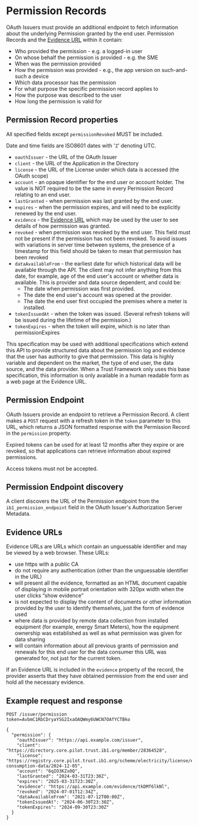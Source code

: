 # Permission Records

OAuth Issuers must provide an additional endpoint to fetch information about the underlying Permission granted by the end user. Permission Records and the [Evidence URL](#evidence-urls) within it contain:

 * Who provided the permission - e.g. a logged-in user
 * On whose behalf the permission is provided - e.g. the SME
 * When was the permission provided
 * How the permission was provided - e.g., the app version on such-and-such a device
 * Which data processor has the permission
 * For what purpose the specific permission record applies to
 * How the purpose was described to the user
 * How long the permission is valid for


## Permission Record properties

All specified fields except `permissionRevoked` MUST be included.

Date and time fields are ISO8601 dates with '`Z`' denoting UTC.

 * `oauthIssuer` - the URL of the OAuth Issuer
 * `client` - the URL of the Application in the Directory
 * `license` - the URL of the License under which data is accessed (the OAuth scope)
 * `account` - an opaque identifier for the end user or account holder. The value is NOT required to be the same in every Permission Record relating to an end user.
 * `lastGranted` - when permission was last granted by the end user.
 * `expires` - when the permission expires, and will need to be explicitly renewed by the end user.
 * `evidence` - the [Evidence URL](#evidence-urls) which may be used by the user to see details of how permission was granted.
 * `revoked` - when permission was revoked by the end user. This field must not be present if the permission has not been revoked. To avoid issues with variations in server time between systems, the presence of a timestamp for this field should be taken to mean that permission has been revoked
 * `dataAvailableFrom` - the earliest date for which historical data will be available through the API. The client may not infer anything from this date, for example, age of the end user's account or whether data is available. This is provider and data source dependent, and could be:
    * The date when permission was first provided.
    * The date the end user's account was opened at the provider.
    * The date the end user first occupied the premises where a meter is installed.
 * `tokenIssuedAt` - when the token was issued. (Several refresh tokens will be issued during the lifetime of the permission.)
 * `tokenExpires` - when the token will expire, which is no later than permissionExpires  

This specification may be used with additional specifications which extend this API to provide structured data about the permission log and evidence that the user has authority to give that permission. This data is highly variable and dependent on the market, the type of end user, the data source, and the data provider. When a Trust Framework only uses this base specification, this information is only available in a human readable form as a web page at the Evidence URL.


## Permission Endpoint

OAuth Issuers provide an endpoint to retrieve a Permission Record. A client makes a `POST` request with a refresh token in the `token` parameter to this URL, which returns a JSON formatted response with the Permission Record in the `permission` property.

Expired tokens can be used for at least 12 months after they expire or are revoked, so that applications can retrieve information about expired permissions.

Access tokens must not be accepted.


## Permission Endpoint discovery

A client discovers the URL of the Permission endpoint from the `ib1_permission_endpoint` field in the OAuth Issuer's Authorization Server Metadata.


## Evidence URLs

Evidence URLs are URLs which contain an unguessable identifier and may be viewed by a web browser. These URLs:

 * use https with a public CA
 * do not require any authentication (other than the unguessable identifier in the URL)
 * will present all the evidence, formatted as an HTML document capable of displaying in mobile portrait orientation with 320px width when the user clicks “show evidence”
 * is not expected to display the content of documents or other information provided by the user to identify themselves, just the form of evidence used
 * where data is provided by remote data collection from installed equipment (for example, energy Smart Meters), how the equipment ownership was established as well as what permission was given for data sharing
 * will contain information about all previous grants of permission and renewals for this end user for the data consumer this URL was generated for, not just for the current token.

If an Evidence URL is included in the `evidence` property of the record, the provider asserts that they have obtained permission from the end user and hold all the necessary evidence.


## Example request and response

```
POST /issuer/permission
token=AvbmC1RbCDryaYSG2IxaOAQWmy6UWCN7OAfYCTBko

{
  "permission": {
    "oauthIssuer": "https://api.example.com/issuer",
    "client": "https://directory.core.pilot.trust.ib1.org/member/28364528",
    "license": "https://registry.core.pilot.trust.ib1.org/scheme/electricity/license/energy-consumption-data/2024-12-05",
    "account": "6qIO3KZx0Q",
    "lastGranted": "2024-03-31T23:30Z",
    "expires": "2025-03-31T23:30Z",
    "evidence": "https://api.example.com/evidence/tkDMf6lkNl",
    "revoked": "2024-07-01T12:34Z",
    "dataAvailableFrom": "2021-07-12T00:00Z",
    "tokenIssuedAt": "2024-06-30T23:30Z",
    "tokenExpires": "2024-09-30T23:30Z"
  }
}
```

